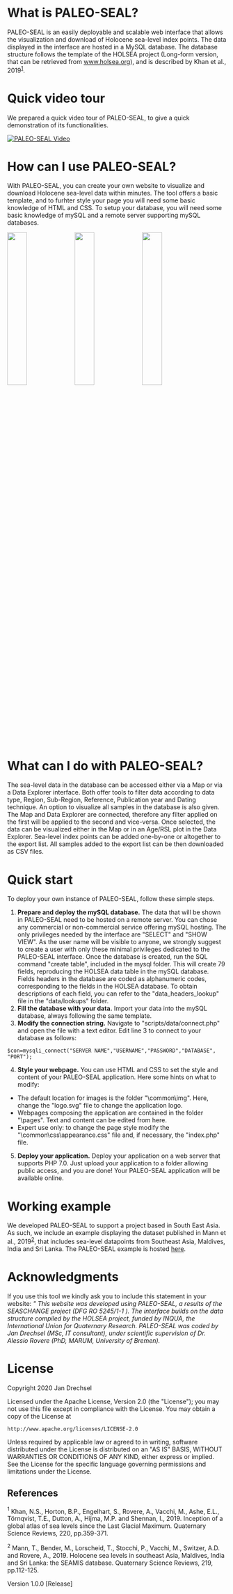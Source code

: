 # What is PALEO-SEAL?
PALEO-SEAL is an easily deployable and scalable web interface that allows the visualization and download of Holocene sea-level index points. The data displayed in the interface are hosted in a MySQL database. The database structure follows the template of the HOLSEA project (Long-form version, that can be retrieved from <a href="https://www.holsea.org/archive-your-data">www.holsea.org</a>), and is described by Khan et al., 2019<sup>[1](#Khan2019)</sup>.

# Quick video tour
We prepared a quick video tour of PALEO-SEAL, to give a quick demonstration of its functionalities.

[![PALEO-SEAL Video](http://img.youtube.com/vi/A3ZGQh7foZI/0.jpg)](http://www.youtube.com/watch?v=A3ZGQh7foZI "PALEO-SEAL")

# How can I use PALEO-SEAL?
With PALEO-SEAL, you can create your own website to visualize and download Holocene sea-level data within minutes. The tool offers a basic template, and to furhter style your page you will need some basic knowledge of HTML and CSS. To setup your database, you will need some basic knowledge of mySQL and a remote server supporting mySQL databases.

<img src="https://user-images.githubusercontent.com/16379400/95067596-5c9d2c00-0704-11eb-9b87-096525378671.JPG" width="30%"></img> <img src="https://user-images.githubusercontent.com/16379400/95067597-5dce5900-0704-11eb-9ae5-99768ea6d878.JPG" width="30%"></img> <img src="https://user-images.githubusercontent.com/16379400/95067599-5dce5900-0704-11eb-8a1e-a35ab7bc6604.JPG" width="30%"></img> 

# What can I do with PALEO-SEAL?
The sea-level data in the database can be accessed either via a Map or via a Data Explorer interface. Both offer tools to filter data according to data type, Region, Sub-Region, Reference, Publication year and Dating technique. An option to visualize all samples in the database is also given. The Map and Data Explorer are connected, therefore any filter applied on the first will be applied to the second and vice-versa. Once selected, the data can be visualized either in the Map or in an Age/RSL plot in the Data Explorer. Sea-level index points can be added one-by-one or altogether to the export list. All samples added to the export list can be then downloaded as CSV files.

# Quick start
To deploy your own instance of PALEO-SEAL, follow these simple steps.
1. <b>Prepare and deploy the mySQL database.</b> The data that will be shown in PALEO-SEAL need to be hosted on a remote server. You can chose any commercial or non-commercial service offering mySQL hosting. The only privileges needed by the interface are "SELECT" and "SHOW VIEW". As the user name will be visible to anyone, we strongly suggest to create a user with only these minimal privileges dedicated to the PALEO-SEAL interface. Once the database is created, run the SQL command "create table", included in the mysql folder. This will create 79 fields, reproducing the HOLSEA data table in the mySQL database. Fields headers in the database are coded as alphanumeric codes, corresponding to the fields in the HOLSEA database. To obtain descriptions of each field, you can refer to the "data_headers_lookup" file in the "data/lookups" folder.
2. <b>Fill the database with your data.</b> Import your data into the mySQL database, always following the same template.
3. <b>Modify the connection string.</b> Navigate to "scripts/data/connect.php" and open the file with a text editor. Edit line 3 to connect to your database as follows:
```
$con=mysqli_connect("SERVER NAME","USERNAME","PASSWORD","DATABASE", "PORT");
```
4. <b>Style your webpage.</b> You can use HTML and CSS to set the style and content of your PALEO-SEAL application. Here some hints on what to modify:
  * The default location for images is the folder "\common\img". Here, change the "logo.svg" file to change the application logo.
  * Webpages composing the application are contained in the folder "\pages". Text and content can be edited from here.
  * Expert use only: to change the page style modify the "\common\css\appearance.css" file and, if necessary, the "index.php" file.
5. <b>Deploy your application.</b> Deploy your application on a web server that supports PHP 7.0. Just upload your application to a folder allowing public access, and you are done! Your PALEO-SEAL application will be available online.

# Working example
We developed PALEO-SEAL to support a project based in South East Asia. As such, we include an example displaying the dataset published in Mann et al., 2019<sup>[2](#Mann2019)</sup>, that includes sea-level datapoints from Southeast Asia, Maldives, India and Sri Lanka. The PALEO-SEAL example is hosted <a href="https://warmcoasts.eu/paleo-seal/#!/">here</a>. 

# Acknowledgments
If you use this tool we kindly ask you to include this statement in your website: *" This website was developed using PALEO-SEAL, a results of the SEASCHANGE project (DFG RO 5245/1-1 ). The interface builds on the data structure compiled by the HOLSEA project, funded by INQUA, the International Union for Quaternary Research. PALEO-SEAL was coded by Jan Drechsel (MSc, IT consultant), under scientific supervision of Dr. Alessio Rovere (PhD, MARUM, University of Bremen).*

# License
Copyright 2020 Jan Drechsel

Licensed under the Apache License, Version 2.0 (the "License");
you may not use this file except in compliance with the License.
You may obtain a copy of the License at

    http://www.apache.org/licenses/LICENSE-2.0

Unless required by applicable law or agreed to in writing, software
distributed under the License is distributed on an "AS IS" BASIS,
WITHOUT WARRANTIES OR CONDITIONS OF ANY KIND, either express or implied.
See the License for the specific language governing permissions and
limitations under the License.

## References
<a name="Khan2019"><sup>1</sup></a> Khan, N.S., Horton, B.P., Engelhart, S., Rovere, A., Vacchi, M., Ashe, E.L., Törnqvist, T.E., Dutton, A., Hijma, M.P. and Shennan, I., 2019. Inception of a global atlas of sea levels since the Last Glacial Maximum. Quaternary Science Reviews, 220, pp.359-371.

<a name="Mann2019"><sup>2</sup></a> Mann, T., Bender, M., Lorscheid, T., Stocchi, P., Vacchi, M., Switzer, A.D. and Rovere, A., 2019. Holocene sea levels in southeast Asia, Maldives, India and Sri Lanka: the SEAMIS database. Quaternary Science Reviews, 219, pp.112-125. 


Version 1.0.0 [Release]


